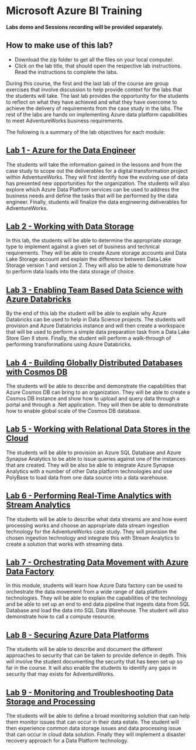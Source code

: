 # Microsoft Azure BI Training

**Labs demo and Sessions recording will be provided separately.**


## How to make use of this lab?

- Download the zip folder to get all the files on your local computer.
- Click on the lab title, that should open the respective lab instructions. Read the instructions to complete the labs.

During this course, the first and the last lab of the course are group exercises that involve discussion to help provide context for the labs that the students will take. The last lab provides the opportunity for the students to reflect on what they have achieved and what they have overcome to achieve the delivery of requirements from the case study in the labs. The rest of the labs are hands on implementing Azure data platform capabilities to meet AdventureWorks business requirements.

The following is a summary of the lab objectives for each module:

## [Lab 1 - Azure for the Data Engineer](https://github.com/azuredevopspro/empire-azure-data-ai-impliment/blob/main/instructions/dp-200-01_instructions.md)

The students will take the information gained in the lessons and from the case study to scope out the deliverables for a digital transformation project within AdventureWorks. They will first identify how the evolving use of data has presented new opportunities for the organization. The students will also explore which Azure Data Platform services can be used to address the business needs and define the tasks that will be performed by the data engineer. Finally, students will finalize the data engineering deliverables for AdventureWorks.

## [Lab 2 - Working with Data Storage](https://github.com/azuredevopspro/empire-azure-data-ai-impliment/blob/main/instructions/dp-200-02_instructions.md)

In this lab, the students will be able to determine the appropriate storage type to implement against a given set of business and technical requirements. They will be able to create Azure storage accounts and Data Lake Storage account and explain the difference between Data Lake Storage version 1 and version 2. They will also be able to demonstrate how to perform data loads into the data storage of choice.

## [Lab 3 - Enabling Team Based Data Science with Azure Databricks](https://github.com/azuredevopspro/empire-azure-data-ai-impliment/blob/main/instructions/dp-200-03_instructions.md)

By the end of this lab the student will be able to explain why Azure Databricks can be used to help in Data Science projects. The students will provision and Azure Databricks instance and will then create a workspace that will be used to perform a simple data preparation task from a Data Lake Store Gen II store. Finally, the student will perform a walk-through of performing transformations using Azure Databricks.

## [Lab 4 - Building Globally Distributed Databases with Cosmos DB](https://github.com/azuredevopspro/empire-azure-data-ai-impliment/blob/main/instructions/dp-200-04_instructions.md)

The students will be able to describe and demonstrate the capabilities that Azure Cosmos DB can bring to an organization. They will be able to create a Cosmos DB instance and show how to upload and query data through a portal and through a .Net application. They will then be able to demonstrate how to enable global scale of the Cosmos DB database.

## [Lab 5 - Working with Relational Data Stores in the Cloud](https://github.com/azuredevopspro/empire-azure-data-ai-impliment/blob/main/instructions/dp-200-05_instructions.md)

The students will be able to provision an Azure SQL Database and Azure Synapse Analytics to be able to issue queries against one of the instances that are created. They will be also be able to integrate Azure Synapse Analytics with a number of other Data platform technologies and use PolyBase to load data from one data source into a data warehouse.

## [Lab 6 - Performing Real-Time Analytics with Stream Analytics](https://github.com/azuredevopspro/empire-azure-data-ai-impliment/blob/main/instructions/dp-200-06_instructions.md)

The students will be able to describe what data streams are and how event processing works and choose an appropriate data stream ingestion technology for the AdventureWorks case study. They will provision the chosen ingestion technology and integrate this with Stream Analytics to create a solution that works with streaming data.

## [Lab 7 - Orchestrating Data Movement with Azure Data Factory](https://github.com/azuredevopspro/empire-azure-data-ai-impliment/blob/main/instructions/dp-200-07_instructions.md)

In this module, students will learn how Azure Data factory can be used to orchestrate the data movement from a wide range of data platform technologies. They will be able to explain the capabilities of the technology and be able to set up an end to end data pipeline that ingests data from SQL Database and load the data into SQL Data Warehouse. The student will also demonstrate how to call a compute resource.

## [Lab 8 - Securing Azure Data Platforms](https://github.com/azuredevopspro/empire-azure-data-ai-impliment/blob/main/instructions/dp-200-08_instructions.md)

The students will be able to describe and document the different approaches to security that can be taken to provide defence in depth. This will involve the student documenting the security that has been set up so far in the course. It will also enable the students to identify any gaps in security that may exists for AdventureWorks.

## [Lab 9 - Monitoring and Troubleshooting Data Storage and Processing](https://github.com/azuredevopspro/empire-azure-data-ai-impliment/blob/main/instructions/dp-200-09_instructions.md)

The students will be able to define a broad monitoring solution that can help them monitor issues that can occur in their data estate. The student will then experience common data storage issues and data processing issue that can occur in cloud data solution. Finally they will implement a disaster recovery approach for a Data Platform technology.